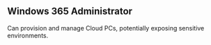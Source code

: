 ## Windows 365 Administrator

Can provision and manage Cloud PCs, potentially exposing sensitive environments.